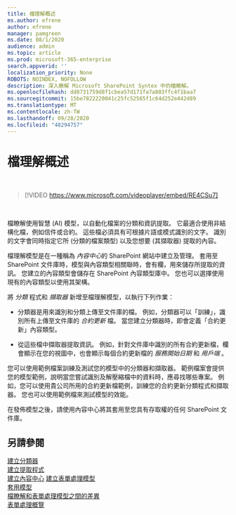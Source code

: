 ```yaml
---
title: 檔理解概述
ms.author: efrene
author: efrene
manager: pamgreen
ms.date: 08/1/2020
audience: admin
ms.topic: article
ms.prod: microsoft-365-enterprise
search.appverid: ''
localization_priority: None
ROBOTS: NOINDEX, NOFOLLOW
description: 深入瞭解 Microsoft SharePoint Syntex 中的檔瞭解。
ms.openlocfilehash: dd8731759d8f1cbea57d171fa7a803ffc4f1baa7
ms.sourcegitcommit: 15be7822220041c25fc52565f1c64d252e442d89
ms.translationtype: MT
ms.contentlocale: zh-TW
ms.lasthandoff: 09/28/2020
ms.locfileid: "48294757"
---
```

# <a name="document-understanding-overview"></a>檔理解概述


</br>

> [!VIDEO https://www.microsoft.com/videoplayer/embed/RE4CSu7] 

</br>

檔瞭解使用智慧 (AI) 模型，以自動化檔案的分類和資訊提取。 它最適合使用非結構化檔，例如信件或合約。 這些檔必須具有可根據片語或模式識別的文字。 識別的文字會同時指定它所 (分類的檔案類型) 以及您想要 (其擷取器) 提取的內容。

檔理解模型是在一種稱為 *內容中心*的 SharePoint 網站中建立及管理。 套用至 SharePoint 文件庫時，模型與內容類型相關聯時，會有欄，用來儲存所提取的資訊。 您建立的內容類型會儲存在 SharePoint 內容類型庫中。 您也可以選擇使用現有的內容類型以使用其架構。

將 *分類* 程式和 *擷取器* 新增至檔理解模型，以執行下列作業： 

- 分類器是用來識別和分類上傳至文件庫的檔。 例如，分類器可以「訓練」，識別所有上傳至文件庫的 *合約更新* 檔。 當您建立分類器時，即會定義「合約更新」內容類型。

- 從這些檔中擷取器提取資訊。 例如，針對文件庫中識別的所有合約更新檔，欄會顯示在您的視圖中，也會顯示每個合約更新檔的 *服務開始日期* 和  *用戶端* 。 

您可以使用範例檔案訓練及測試您的模型中的分類器和擷取器。 範例檔案會提供您的模型範例，說明當您嘗試識別及解壓縮檔中的資料時，應尋找哪些專案。 例如，您可以使用貴公司所用的合約更新檔範例，訓練您的合約更新分類程式和擷取器。 您也可以使用範例檔來測試模型的效能。

在發佈模型之後，請使用內容中心將其套用至您具有存取權的任何 SharePoint 文件庫。  


## <a name="see-also"></a>另請參閱
[建立分類器](create-a-classifier.md)</br>
[建立提取程式](create-an-extractor.md)</br>
[建立內容中心](create-a-content-center.md) 
[建立表單處理模型](create-a-form-processing-model.md)</br>
[套用模型](apply-a-model.md)   
[檔瞭解和表單處理模型之間的差異](difference-between-document-understanding-and-form-processing-model.md)  
[表單處理概覽](form-processing-overview.md)
